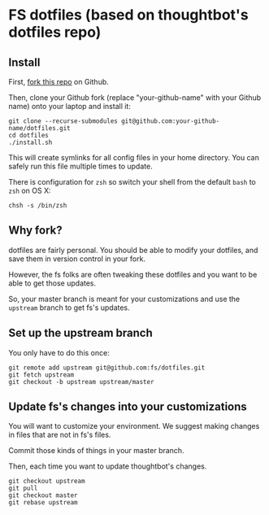 FS dotfiles (based on thoughtbot's dotfiles repo)
===================

Install
-------

First, [fork this repo](https://github.com/fs/dotfiles#fork_box) on Github.

Then, clone your Github fork (replace "your-github-name" with your Github name) onto your laptop and install it:

    git clone --recurse-submodules git@github.com:your-github-name/dotfiles.git
    cd dotfiles
    ./install.sh

This will create symlinks for all config files in your home directory. You can
safely run this file multiple times to update.

There is configuration for `zsh` so switch your shell from the default `bash` to `zsh` on OS X:

    chsh -s /bin/zsh

Why fork?
---------

dotfiles are fairly personal. You should be able to modify your dotfiles, and save them in version control in your fork.

However, the fs folks are often tweaking these dotfiles and you want to be able to get those updates.

So, your master branch is meant for your customizations and use the `upstream` branch to get fs's updates.

Set up the upstream branch
--------------------------

You only have to do this once:

    git remote add upstream git@github.com:fs/dotfiles.git
    git fetch upstream
    git checkout -b upstream upstream/master

Update fs's changes into your customizations
----------------------------------------------------

You will want to customize your environment. We suggest making changes in files that are not in fs's files.

Commit those kinds of things in your master branch.

Then, each time you want to update thoughtbot's changes.

    git checkout upstream
    git pull
    git checkout master
    git rebase upstream
